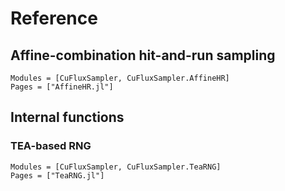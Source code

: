 
# Reference

## Affine-combination hit-and-run sampling

```@autodocs
Modules = [CuFluxSampler, CuFluxSampler.AffineHR]
Pages = ["AffineHR.jl"]
```

## Internal functions

### TEA-based RNG

```@autodocs
Modules = [CuFluxSampler, CuFluxSampler.TeaRNG]
Pages = ["TeaRNG.jl"]
```

